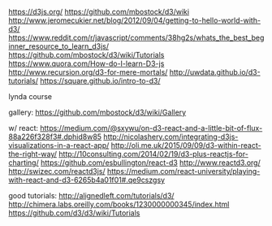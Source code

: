 https://d3js.org/
https://github.com/mbostock/d3/wiki
http://www.jeromecukier.net/blog/2012/09/04/getting-to-hello-world-with-d3/
https://www.reddit.com/r/javascript/comments/38hg2s/whats_the_best_beginner_resource_to_learn_d3js/
https://github.com/mbostock/d3/wiki/Tutorials
https://www.quora.com/How-do-I-learn-D3-js
http://www.recursion.org/d3-for-mere-mortals/
http://uwdata.github.io/d3-tutorials/
https://square.github.io/intro-to-d3/

lynda course


gallery:
https://github.com/mbostock/d3/wiki/Gallery



w/ react:
https://medium.com/@sxywu/on-d3-react-and-a-little-bit-of-flux-88a226f328f3#.dphid8w85
http://nicolashery.com/integrating-d3js-visualizations-in-a-react-app/
http://oli.me.uk/2015/09/09/d3-within-react-the-right-way/
http://10consulting.com/2014/02/19/d3-plus-reactjs-for-charting/
https://github.com/esbullington/react-d3 
http://www.reactd3.org/
http://swizec.com/reactd3js/
https://medium.com/react-university/playing-with-react-and-d3-6265b4a01f01#.qe9cszgsy


good tutorials:
http://alignedleft.com/tutorials/d3/   http://chimera.labs.oreilly.com/books/1230000000345/index.html
https://github.com/d3/d3/wiki/Tutorials
